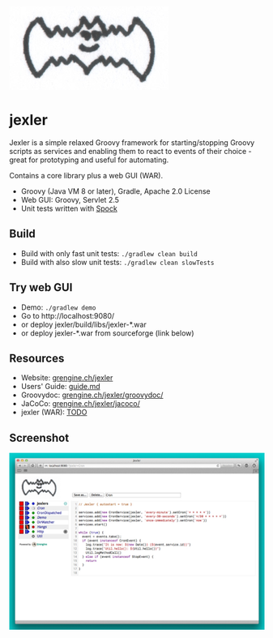 [![image](jexler.jpg)](https://grengine.ch/jexler/)

# jexler

Jexler is a simple relaxed Groovy framework for starting/stopping
Groovy scripts as services and enabling them to react to events
of their choice - great for prototyping and useful for automating.

Contains a core library plus a web GUI (WAR).

* Groovy (Java VM 8 or later), Gradle, Apache 2.0 License
* Web GUI: Groovy, Servlet 2.5
* Unit tests written with [Spock](https://code.google.com/p/spock/)

## Build

* Build with only fast unit tests: `./gradlew clean build`
* Build with also slow unit tests: `./gradlew clean slowTests`

## Try web GUI

* Demo: `./gradlew demo`
* Go to http://localhost:9080/
* or deploy jexler/build/libs/jexler-*.war
* or deploy jexler-*.war from sourceforge (link below)

## Resources

* Website: [grengine.ch/jexler](https://grengine.ch/jexler/)
* Users' Guide: [guide.md](guide.md)
* Groovydoc: [grengine.ch/jexler/groovydoc/](https://www.grengine.ch/jexler/groovydoc/)
* JaCoCo: [grengine.ch/jexler/jacoco/](https://www.grengine.ch/jexler/jacoco/)
* jexler (WAR): [TODO](https://TODO)

## Screenshot

[![image](https://raw.githubusercontent.com/alainstalder/jexler/master/guide/jexler-gui.jpg)](https://raw.githubusercontent.com/alainstalder/jexler/master/guide/jexler-gui.jpg)
